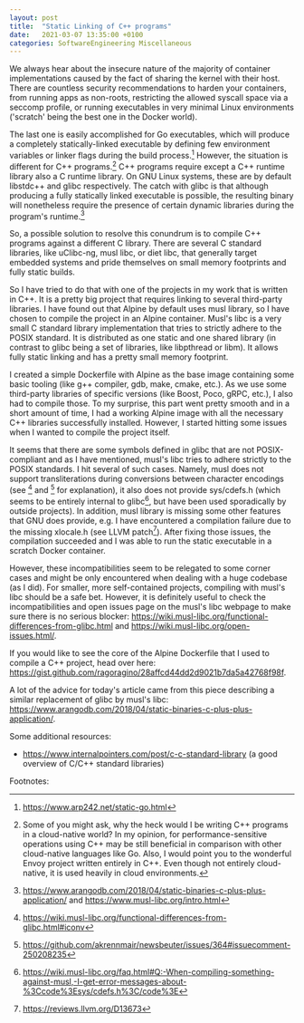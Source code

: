 ```yaml
---
layout: post
title:  "Static Linking of C++ programs"
date:   2021-03-07 13:35:00 +0100
categories: SoftwareEngineering Miscellaneous
---
```


We always hear about the insecure nature of the majority of container implementations caused by the fact of sharing the kernel with their host. There are countless security recommendations to harden your containers, from running apps as non-roots, restricting the allowed syscall space via a seccomp profile, or running executables in very minimal Linux environments ('scratch' being the best one in the Docker world). 

The last one is easily accomplished for Go executables, which will produce a completely statically-linked executable by defining few environment variables or linker flags during the build process.[^go] However, the situation is different for C++ programs.[^wtf] C++ programs require except a C++ runtime library also a C runtime library. On GNU Linux systems, these are by default libstdc++ and glibc respectively. The catch with glibc is that although producing a fully statically linked executable is possible, the resulting binary will nonetheless require the presence of certain dynamic libraries during the program's runtime.[^glibc]

So, a possible solution to resolve this conundrum is to compile C++ programs against a different C library. There are several C standard libraries, like uClibc-ng, musl libc, or diet libc, that generally target embedded systems and pride themselves on small memory footprints and fully static builds. 

So I have tried to do that with one of the projects in my work that is written in C++. It is a pretty big project that requires linking to several third-party libraries. I have found out that Alpine by default uses musl library, so I have chosen to compile the project in an Alpine container. Musl's libc is a very small C standard library implementation that tries to strictly adhere to the POSIX standard. It is distributed as one static and one shared library (in contrast to glibc being a set of libraries, like libpthread or libm). It allows fully static linking and has a pretty small memory footprint.

I created a simple Dockerfile with Alpine as the base image containing some basic tooling (like g++ compiler, gdb, make, cmake, etc.). As we use some third-party libraries of specific versions (like Boost, Poco, gRPC, etc.), I also had to compile those. To my surprise, this part went pretty smooth and in a short amount of time, I had a working Alpine image with all the necessary C++ libraries successfully installed. However, I started hitting some issues when I wanted to compile the project itself. 

It seems that there are some symbols defined in glibc that are not POSIX-compliant and as I have mentioned, musl's libc tries to adhere strictly to the POSIX standards. I hit several of such cases. Namely, musl does not support transliterations during conversions between character encodings (see [^musl_iconv] and [^musl_iconv_github] for explanation), it also does not provide sys/cdefs.h (which seems to be entirely internal to glibc[^cdefs], but have been used sporadically by outside projects). In addition, musl library is missing some other features that GNU does provide, e.g. I have encountered a compilation failure due to the missing xlocale.h (see LLVM patch[^llvm]). After fixing those issues, the compilation succeeded and I was able to run the static executable in a scratch Docker container.

However, these incompatibilities seem to be relegated to some corner cases and might be only encountered when dealing with a huge codebase (as I did). For smaller, more self-contained projects, compiling with musl's libc should be a safe bet. However, it is definitely useful to check the incompatibilities and open issues page on the musl's libc webpage to make sure there is no serious blocker: <https://wiki.musl-libc.org/functional-differences-from-glibc.html> and <https://wiki.musl-libc.org/open-issues.html/>.

If you would like to see the core of the Alpine Dockerfile that I used to compile a C++ project, head over here: <https://gist.github.com/ragoragino/28affcd44dd2d9021b7da5a42768f98f>. 

A lot of the advice for today's article came from this piece describing a similar replacement of glibc by musl's libc: <https://www.arangodb.com/2018/04/static-binaries-c-plus-plus-application/>.

Some additional resources:
* <https://www.internalpointers.com/post/c-c-standard-library> (a good overview of C/C++ standard libraries)

Footnotes:

[^go]: <https://www.arp242.net/static-go.html>
[^glibc]: <https://www.arangodb.com/2018/04/static-binaries-c-plus-plus-application/> and <https://www.musl-libc.org/intro.html>
[^musl_iconv]: <https://wiki.musl-libc.org/functional-differences-from-glibc.html#iconv>
[^musl_iconv_github]: <https://github.com/akrennmair/newsbeuter/issues/364#issuecomment-250208235>
[^llvm]: <https://reviews.llvm.org/D13673>
[^cdefs]: <https://wiki.musl-libc.org/faq.html#Q:-When-compiling-something-against-musl,-I-get-error-messages-about-%3Ccode%3Esys/cdefs.h%3C/code%3E>
[^wtf]: Some of you might ask, why the heck would I be writing C++ programs in a cloud-native world? In my opinion, for performance-sensitive operations using C++ may be still beneficial in comparison with other cloud-native languages like Go. Also, I would point you to the wonderful Envoy project written entirely in C++. Even though not entirely cloud-native, it is used heavily in cloud environments.